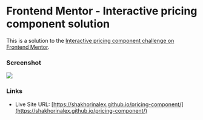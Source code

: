 # Frontend Mentor - Interactive pricing component solution

This is a solution to the [Interactive pricing component challenge on Frontend Mentor](https://www.frontendmentor.io/challenges/interactive-pricing-component-t0m8PIyY8).

### Screenshot

![](./screenshot.jpg)

### Links

- Live Site URL: [https://shakhorinalex.github.io/pricing-component/](https://shakhorinalex.github.io/pricing-component/)
